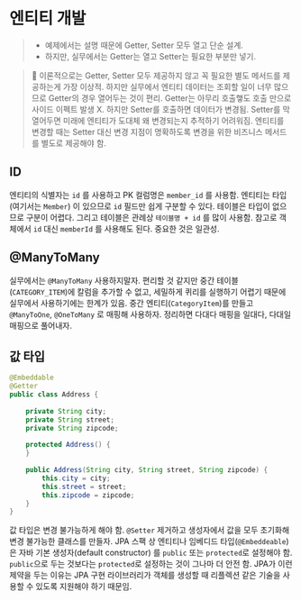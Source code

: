 # 엔티티 개발

> - 예제에서는 설명 때문에 Getter, Setter 모두 열고 단순 설계.
> - 하지만, 실무에서는 Getter는 열고 Setter는 필요한 부분만 넣기.

> 📌 이론적으로는 Getter, Setter 모두 제공하지 않고 꼭 필요한 별도 메서드를 제공하는게 가장 이상적.
> 하지만 실무에서 엔티티 데이터는 조회할 일이 너무 많으므로 Getter의 경우 열어두는 것이 편리. Getter는 아무리 호출햏도 호출 만으로 사이드 이펙트 발생 X. 하지만 Setter를 호출하면 데이터가 변경됨. Setter를 막 열어두면 미래에 엔티티가 도대체 왜 변경되는지 추적하기 어려워짐. 엔티티를 변경할 때는 Setter 대신 변경 지점이 명확하도록 변경을 위한 비즈니스 메서드를 별도로 제공해야 함.

## ID

엔티티의 식별자는 `id` 를 사용하고 PK 컬럼명은 `member_id` 를 사용함. 엔티티는 타입(여기서는 `Member`) 이 있으므로 `id` 필드만 쉽게 구분할 수 있다. 테이블은 타입이 없으므로 구분이 어렵다. 그리고 테이블은 관례상 `테이블명 + id` 를 많이 사용함. 참고로 객체에서 `id` 대신 `memberId` 를 사용해도 된다. 중요한 것은 일관성.

## @ManyToMany

실무에서는 `@ManyToMany` 사용하지말자. 편리할 것 같지만 중간 테이블(`CATEGORY_ITEM`)에 칼럼을 추가할 수 없고, 세밀하게 퀴리를 실행하기 어렵기 때문에 실무에서 사용하기에는 한계가 있음. 중간 엔티티(`CategoryItem`)를 만들고 `@ManyToOne`, `@OneToMany` 로 매핑해 사용하자. 정리하면 다대다 매핑을 일대다, 다대일 매핑으로 풀어내자.

## 값 타입

```java
@Embeddable  
@Getter  
public class Address {  
  
    private String city;  
    private String street;  
    private String zipcode;  
  
    protected Address() {  
    }  
  
    public Address(String city, String street, String zipcode) {  
        this.city = city;  
        this.street = street;  
        this.zipcode = zipcode;  
    }  
}
```

값 타입은 변경 불가능하게 해야 함. `@Setter` 제거하고 생성자에서 값을 모두 초기화해 변경 불가능한 클래스를 만들자. JPA 스팩 상 엔티티나 임베디드 타입(`@Embeddeable`)은 자바 기본 생성자(default constructor) 를 `public` 또는 `protected`로 설정해야 함. `public`으로 두는 것보다는 `protected`로 설정하는 것이 그나마 더 안전 함.
JPA가 이런 제약을 두는 이유는 JPA 구현 라이브러리가 객체를 생성할 때 리플렉션 같은 기술을 사용할 수 있도록 지원해야 하기 때문임.
